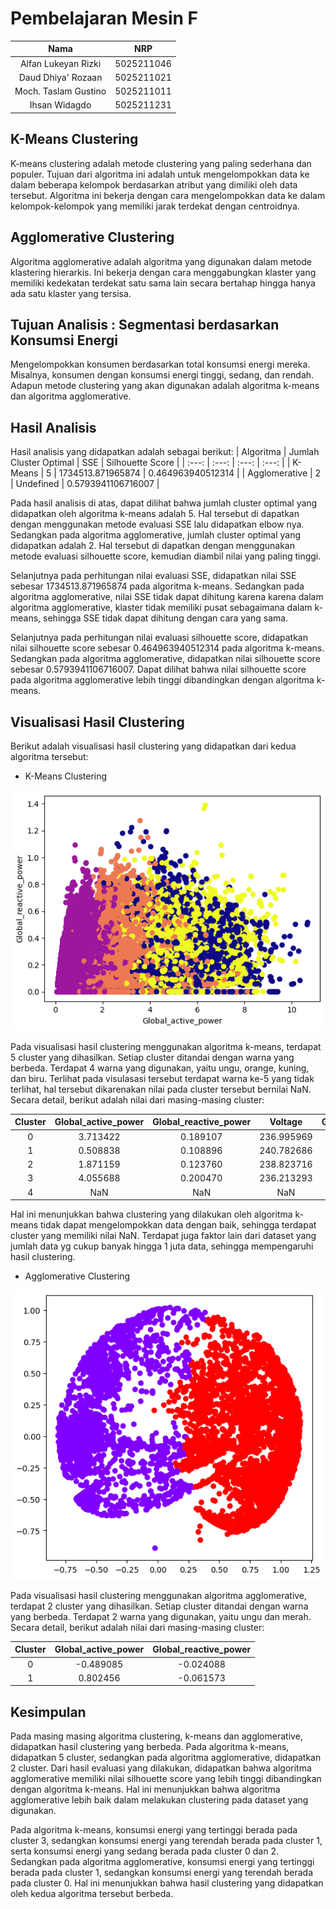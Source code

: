 # Pembelajaran Mesin F

|         Nama         |    NRP     |
| :------------------: | :--------: |
| Alfan Lukeyan Rizki  | 5025211046 |
|  Daud Dhiya' Rozaan  | 5025211021 |
| Moch. Taslam Gustino | 5025211011 |
|    Ihsan Widagdo     | 5025211231 |

## K-Means Clustering

K-means clustering adalah metode clustering yang paling sederhana dan populer. Tujuan dari algoritma ini adalah untuk mengelompokkan data ke dalam beberapa kelompok berdasarkan atribut yang dimiliki oleh data tersebut. Algoritma ini bekerja dengan cara mengelompokkan data ke dalam kelompok-kelompok yang memiliki jarak terdekat dengan centroidnya.

## Agglomerative Clustering

Algoritma agglomerative adalah algoritma yang digunakan dalam metode klastering hierarkis. Ini bekerja dengan cara menggabungkan klaster yang memiliki kedekatan terdekat satu sama lain secara bertahap hingga hanya ada satu klaster yang tersisa.

## Tujuan Analisis : Segmentasi berdasarkan Konsumsi Energi

Mengelompokkan konsumen berdasarkan total konsumsi energi mereka. Misalnya, konsumen dengan konsumsi energi tinggi, sedang, dan rendah. Adapun metode clustering yang akan digunakan adalah algoritma k-means dan algoritma agglomerative.

## Hasil Analisis

Hasil analisis yang didapatkan adalah sebagai berikut:
| Algoritma | Jumlah Cluster Optimal | SSE | Silhouette Score |
| :---: | :---: | :---: | :---: |
| K-Means | 5 | 1734513.871965874 | 0.464963940512314 |
| Agglomerative | 2 | Undefined | 0.5793941106716007 |

Pada hasil analisis di atas, dapat dilihat bahwa jumlah cluster optimal yang didapatkan oleh algoritma k-means adalah 5. Hal tersebut di dapatkan dengan menggunakan metode evaluasi SSE lalu didapatkan elbow nya. Sedangkan pada algoritma agglomerative, jumlah cluster optimal yang didapatkan adalah 2. Hal tersebut di dapatkan dengan menggunakan metode evaluasi silhouette score, kemudian diambil nilai yang paling tinggi.

Selanjutnya pada perhitungan nilai evaluasi SSE, didapatkan nilai SSE sebesar 1734513.871965874 pada algoritma k-means. Sedangkan pada algoritma agglomerative, nilai SSE tidak dapat dihitung karena karena dalam algoritma agglomerative, klaster tidak memiliki pusat sebagaimana dalam k-means, sehingga SSE tidak dapat dihitung dengan cara yang sama.

Selanjutnya pada perhitungan nilai evaluasi silhouette score, didapatkan nilai silhouette score sebesar 0.464963940512314 pada algoritma k-means. Sedangkan pada algoritma agglomerative, didapatkan nilai silhouette score sebesar 0.5793941106716007. Dapat dilihat bahwa nilai silhouette score pada algoritma agglomerative lebih tinggi dibandingkan dengan algoritma k-means.

## Visualisasi Hasil Clustering

Berikut adalah visualisasi hasil clustering yang didapatkan dari kedua algoritma tersebut:

- K-Means Clustering

![K-Means Clustering](img/k-means-output.png)

Pada visualisasi hasil clustering menggunakan algoritma k-means, terdapat 5 cluster yang dihasilkan. Setiap cluster ditandai dengan warna yang berbeda. Terdapat 4 warna yang digunakan, yaitu ungu, orange, kuning, dan biru. Terlihat pada visulasasi tersebut terdapat warna ke-5 yang tidak terlihat, hal tersebut dikarenakan nilai pada cluster tersebut bernilai NaN. Secara detail, berikut adalah nilai dari masing-masing cluster:

| Cluster | Global_active_power | Global_reactive_power |  Voltage   | Global_intensity | Sub_metering_1 | Sub_metering_2 | Sub_metering_3 |
| :-----: | :-----------------: | :-------------------: | :--------: | :--------------: | :------------: | :------------: | :------------: |
|    0    |      3.713422       |       0.189107        | 236.995969 |    15.829659     |    0.754372    |   34.943141    |   10.617939    |
|    1    |      0.508838       |       0.108896        | 240.782686 |     2.222871     |    0.044008    |    0.388365    |    0.231059    |
|    2    |      1.871159       |       0.123760        | 238.823716 |     7.842945     |    0.182817    |    0.473899    |   17.394534    |
|    3    |      4.055688       |       0.200470        | 236.213293 |    17.252143     |   36.730570    |    2.922936    |   10.981324    |
|    4    |         NaN         |          NaN          |    NaN     |       NaN        |      NaN       |      NaN       |      NaN       |

Hal ini menunjukkan bahwa clustering yang dilakukan oleh algoritma k-means tidak dapat mengelompokkan data dengan baik, sehingga terdapat cluster yang memiliki nilai NaN. Terdapat juga faktor lain dari dataset yang jumlah data yg cukup banyak hingga 1 juta data, sehingga mempengaruhi hasil clustering.

- Agglomerative Clustering

![Agglomerative Clustering](img/agglomerative-output.png)

Pada visualisasi hasil clustering menggunakan algoritma agglomerative, terdapat 2 cluster yang dihasilkan. Setiap cluster ditandai dengan warna yang berbeda. Terdapat 2 warna yang digunakan, yaitu ungu dan merah. Secara detail, berikut adalah nilai dari masing-masing cluster:

| Cluster | Global_active_power | Global_reactive_power |
| :-----: | :-----------------: | :-------------------: |
|    0    |      -0.489085      |       -0.024088       |
|    1    |      0.802456       |       -0.061573       |

## Kesimpulan

Pada masing masing algoritma clustering, k-means dan agglomerative, didapatkan hasil clustering yang berbeda. Pada algoritma k-means, didapatkan 5 cluster, sedangkan pada algoritma agglomerative, didapatkan 2 cluster. Dari hasil evaluasi yang dilakukan, didapatkan bahwa algoritma agglomerative memiliki nilai silhouette score yang lebih tinggi dibandingkan dengan algoritma k-means. Hal ini menunjukkan bahwa algoritma agglomerative lebih baik dalam melakukan clustering pada dataset yang digunakan.

Pada algoritma k-means, konsumsi energi yang tertinggi berada pada cluster 3, sedangkan konsumsi energi yang terendah berada pada cluster 1, serta konsumsi energi yang sedang berada pada cluster 0 dan 2. Sedangkan pada algoritma agglomerative, konsumsi energi yang tertinggi berada pada cluster 1, sedangkan konsumsi energi yang terendah berada pada cluster 0. Hal ini menunjukkan bahwa hasil clustering yang didapatkan oleh kedua algoritma tersebut berbeda.
